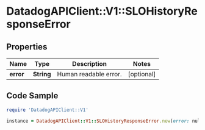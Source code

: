 # DatadogAPIClient::V1::SLOHistoryResponseError

## Properties

Name | Type | Description | Notes
------------ | ------------- | ------------- | -------------
**error** | **String** | Human readable error. | [optional] 

## Code Sample

```ruby
require 'DatadogAPIClient::V1'

instance = DatadogAPIClient::V1::SLOHistoryResponseError.new(error: null)
```


